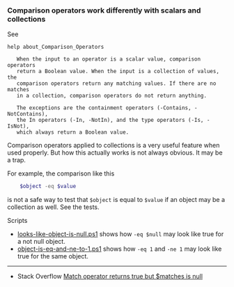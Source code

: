 
### Comparison operators work differently with scalars and collections

See

    help about_Comparison_Operators

       When the input to an operator is a scalar value, comparison operators
       return a Boolean value. When the input is a collection of values, the
       comparison operators return any matching values. If there are no matches
       in a collection, comparison operators do not return anything.

       The exceptions are the containment operators (-Contains, -NotContains),
       the In operators (-In, -NotIn), and the type operators (-Is, -IsNot),
       which always return a Boolean value.

Comparison operators applied to collections is a very useful feature when used
properly. But how this actually works is not always obvious. It may be a trap.

For example, the comparison like this

```powershell
    $object -eq $value
```

is not a safe way to test that `$object` is equal to `$value` if an object may
be a collection as well. See the tests.

Scripts

- [looks-like-object-is-null.ps1](looks-like-object-is-null.ps1) shows how `-eq $null` may look like true for a not null object.
- [object-is-eq-and-ne-to-1.ps1](object-is-eq-and-ne-to-1.ps1) shows how `-eq 1` and `-ne 1` may look like true for the same object.

---

- Stack Overflow [Match operator returns true but $matches is null](http://stackoverflow.com/q/8651905/323582)
